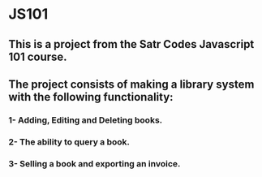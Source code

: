# JS101
## This is a project from the Satr Codes Javascript 101 course.
## The project consists of making a library system with the following functionality:
### 1- Adding, Editing and Deleting books.
### 2- The ability to query a book.
### 3- Selling a book and exporting an invoice.
